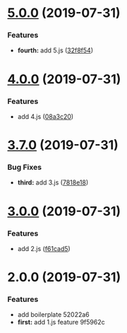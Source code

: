 # [5.0.0](https://github.com/newyork-anthonyng/conventional-changelog-demo/compare/v3.7.0...v5.0.0) (2019-07-31)


### Features

* **fourth:** add 5.js ([32f8f54](https://github.com/newyork-anthonyng/conventional-changelog-demo/commit/32f8f54))



# [4.0.0](https://github.com/newyork-anthonyng/conventional-changelog-demo/compare/v3.7.0...v4.0.0) (2019-07-31)


### Features

* add 4.js ([08a3c20](https://github.com/newyork-anthonyng/conventional-changelog-demo/commit/08a3c20))



# [3.7.0](https://github.com/newyork-anthonyng/conventional-changelog-demo/compare/v3.0.0...v3.7.0) (2019-07-31)


### Bug Fixes

* **third:** add 3.js ([7818e18](https://github.com/newyork-anthonyng/conventional-changelog-demo/commit/7818e18))



# [3.0.0](https://github.com/newyork-anthonyng/conventional-changelog-demo/compare/v2.0.0...v3.0.0) (2019-07-31)


### Features

* add 2.js ([f61cad5](https://github.com/newyork-anthonyng/conventional-changelog-demo/commit/f61cad5))



# 2.0.0 (2019-07-31)


### Features

* add boilerplate 52022a6
* **first:** add 1.js feature 9f5962c



